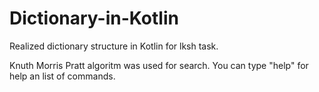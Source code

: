 # Dictionary-in-Kotlin
Realized dictionary structure in Kotlin for lksh task.

Knuth Morris Pratt algoritm was used for search.
You can type "help" for help an list of commands.
